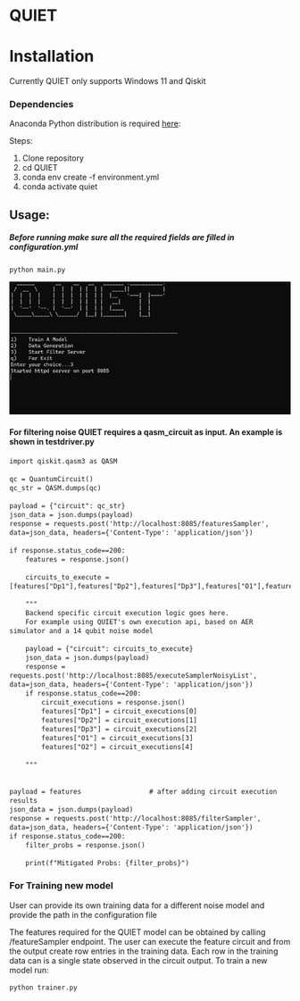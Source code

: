 # QUIET
# Installation
Currently QUIET only supports Windows 11 and Qiskit

### Dependencies

Anaconda Python distribution is required [here](https://www.anaconda.com/products/distribution):

Steps:
1. Clone repository
2. cd QUIET 
3. conda env create -f environment.yml
4. conda activate quiet

## Usage:
##### Before running make sure all the required fields are filled in configuration.yml
    python main.py

![Example Image](quiet.png)

#### For filtering noise QUIET requires a qasm_circuit as input. An example is shown in testdriver.py

    import qiskit.qasm3 as QASM
    
    qc = QuantumCircuit()
    qc_str = QASM.dumps(qc)
    
    payload = {"circuit": qc_str}
    json_data = json.dumps(payload)
    response = requests.post('http://localhost:8085/featuresSampler', data=json_data, headers={'Content-Type': 'application/json'})
    
    if response.status_code==200:
        features = response.json()
    
        circuits_to_execute = [features["Dp1"],features["Dp2"],features["Dp3"],features["O1"],features["O2"]]
        
        """
        Backend specific circuit execution logic goes here.
        For example using QUIET's own execution api, based on AER simulator and a 14 qubit noise model
        
        payload = {"circuit": circuits_to_execute}
        json_data = json.dumps(payload)
        response = requests.post('http://localhost:8085/executeSamplerNoisyList', data=json_data, headers={'Content-Type': 'application/json'})
        if response.status_code==200:
            circuit_executions = response.json()
            features["Dp1"] = circuit_executions[0]
            features["Dp2"] = circuit_executions[1]
            features["Dp3"] = circuit_executions[2]
            features["O1"] = circuit_executions[3]
            features["O2"] = circuit_executions[4]
        
        """
        
    
    payload = features                 # after adding circuit execution results
    json_data = json.dumps(payload)
    response = requests.post('http://localhost:8085/filterSampler', data=json_data, headers={'Content-Type': 'application/json'})
    if response.status_code==200:
        filter_probs = response.json()
        
        print(f"Mitigated Probs: {filter_probs}")


### For Training new model
User can provide its own training data for a different noise model and provide the path in the configuration file

The features required for the QUIET model can be obtained by calling /featureSampler endpoint. The user can execute the feature
circuit and from the output create row entries in the training data. Each row in the training data can is a single state observed
in the circuit output. 
To train a new model run:

    python trainer.py
